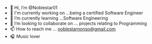 - 👋 Hi, I’m @Noblestar01
- 🔭 I'm currently working on ...being a certified Software Engineer 
- 🌱 I’m currently learning ...Software Engineering 
- 💞️ I’m looking to collaborate on ... projects relating to Programming 
- 📫 How to reach me ... noblestarnonso@gmail.com
- 🎧 Music lover

<!---
Noblestar01/Noblestar01 is a ✨ special ✨ repository because its `README.md` (this file) appears on your GitHub profile.
You can click the Preview link to take a look at your changes.
--->
